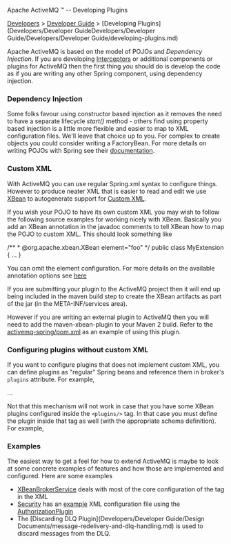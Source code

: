 Apache ActiveMQ ™ -- Developing Plugins 

[Developers](developers.md) > [Developer Guide](DevelopersDevelopers/Developers/developer-guide.md) > [Developing Plugins](Developers/Developer GuideDevelopers/Developer Guide/Developers/Developer Guide/developing-plugins.md)


Apache ActiveMQ is based on the model of POJOs and _Dependency Injection_. If you are developing [Interceptors](Features/interceptors.md) or additional components or plugins for ActiveMQ then the first thing you should do is develop the code as if you are writing any other Spring component, using dependency injection.

### Dependency Injection

Some folks favour using constructor based injection as it removes the need to have a separate lifecycle _start()_ method - others find using property based injection is a little more flexible and easier to map to XML configuration files. We'll leave that choice up to you. For complex to create objects you could consider writing a FactoryBean. For more details on writing POJOs with Spring see their [documentation](http://www.springframework.org/documentation).

### Custom XML

With ActiveMQ you can use regular Spring.xml syntax to configure things. However to produce neater XML that is easier to read and edit we use [XBean](http://geronimo.apache.org/xbean/) to autogenerate support for [Custom XML](http://geronimo.apache.org/xbean/custom-xml.html).

If you wish your POJO to have its own custom XML you may wish to follow the following source examples for working nicely with XBean. Basically you add an XBean annotation in the javadoc comments to tell XBean how to map the POJO to custom XML. This should look something like

/\*\*
 \* @org.apache.xbean.XBean element="foo"
 */
public class MyExtension {
...
}

You can omit the element configuration. For more details on the available annotation options see [here](http://geronimo.apache.org/xbean/xbean-ant-task.html)

If you are submitting your plugin to the ActiveMQ project then it will end up being included in the maven build step to create the XBean artifacts as part of the jar (in the META-INF/services area).

However if you are writing an external plugin to ActiveMQ then you will need to add the maven-xbean-plugin to your Maven 2 build. Refer to the [activemq-spring/pom.xml](http://svn.apache.org/repos/asf/incubator/activemq/trunk/activemq-spring/pom.xml) as an example of using this plugin.

### Configuring plugins without custom XML

If you want to configure plugins that does not implement custom XML, you can define plugins as "regular" Spring beans and reference them in broker's `plugins` attribute. For example,

<broker useJmx="true" xmlns="http://activemq.apache.org/schema/core" plugins="#loggingPlugin">
 ...
</broker>

<bean id="loggingPlugin" 
      class="org.apache.activemq.broker.util.LoggingBrokerPlugin"
/>

Not that this mechanism will not work in case that you have some XBean plugins configured inside the `<plugins/>` tag. In that case you must define the plugin inside that tag as well (with the appropriate schema definition). For example,

<plugins>
    <simpleAuthenticationPlugin>
      <users>
        <authenticationUser username="system" password="manager"
          groups="users,admins"/>
        <authenticationUser username="user" password="password"
          groups="users"/>
        <authenticationUser username="guest" password="password" groups="guests"/>
      </users>
    </simpleAuthenticationPlugin>  
    <bean xmlns="http://www.springframework.org/schema/beans" 
          id="loggingPlugin" 
          class="org.apache.activemq.broker.util.LoggingBrokerPlugin"
    />
</plugins>  

### Examples

The easiest way to get a feel for how to extend ActiveMQ is maybe to look at some concrete examples of features and how those are implemented and configured. Here are some examples

*   [XBeanBrokerService](http://svn.apache.org/repos/asf/activemq/trunk/activemq-spring/src/main/java/org/apache/activemq/xbean/XBeanBrokerService.java) deals with most of the core configuration of the <broker> tag in the XML
*   [Security](FeaturesFeatures/Features/security.md) has an [example](http://svn.apache.org/repos/asf/activemq/trunk/activemq-unit-tests/src/test/resources/org/apache/activemq/security/jaas-broker.xml) XML configuration file using the [AuthorizationPlugin](http://svn.apache.org/repos/asf/activemq/trunk/activemq-broker/src/main/java/org/apache/activemq/security/AuthorizationPlugin.java)
*   The [Discarding DLQ Plugin](Developers/Developer Guide/Design Documents/message-redelivery-and-dlq-handling.md) is used to discard messages from the DLQ.

